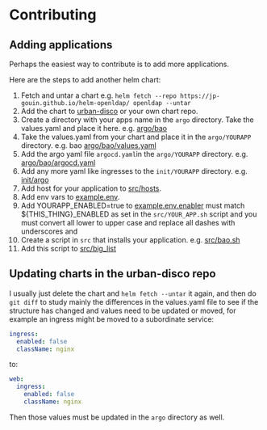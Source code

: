 # Contributing

## Adding applications

Perhaps the easiest way to contribute is to add more applications.  

Here are the steps to add another helm chart:

1. Fetch and untar a chart e.g. `helm fetch --repo https://jp-gouin.github.io/helm-openldap/ openldap --untar`
1. Add the chart to [urban-disco](https://github.com/DeployCoop/urban-disco) or your own chart repo.
1. Create a directory with your apps name in the `argo` directory.  Take the values.yaml and place it here. e.g. [argo/bao](https://github.com/DeployCoop/vigilant-octo-waffle/tree/main/argo/bao)
1. Take the values.yaml from your chart and place it in the `argo/YOURAPP` directory. e.g. bao [argo/bao/values.yaml](https://github.com/DeployCoop/vigilant-octo-waffle/blob/main/argo/bao/values.yaml)
1. Add the argo yaml file `argocd.yaml`in the `argo/YOURAPP` directory. e.g. [argo/bao/argocd.yaml](https://github.com/DeployCoop/vigilant-octo-waffle/blob/main/argo/bao/argocd.yaml)
1. Add any more yaml like ingresses to the `init/YOURAPP` directory. e.g. [init/argo](https://github.com/DeployCoop/vigilant-octo-waffle/tree/main/init/bao)
1. Add host for your application to [src/hosts](https://github.com/DeployCoop/vigilant-octo-waffle/blob/main/src/hosts).
1. Add env vars to [example.env](https://github.com/DeployCoop/vigilant-octo-waffle/blob/main/example.env).
1. Add YOURAPP_ENABLED=true to [example.env.enabler](https://github.com/DeployCoop/vigilant-octo-waffle/blob/main/example.env.enabler) must match ${THIS_THING}_ENABLED as set in the `src/YOUR_APP.sh` script and you must convert all lower to upper case and replace all dashes with underscores and 
1. Create a script in `src` that installs your application. e.g. [src/bao.sh](https://github.com/DeployCoop/vigilant-octo-waffle/blob/main/src/bao.sh)
1. Add this script to [src/big_list](https://github.com/DeployCoop/vigilant-octo-waffle/blob/main/src/big_list)

## Updating charts in the urban-disco repo

I usually just delete the chart and `helm fetch --untar` it again, 
and then do `git diff` to study mainly the differences in the values.yaml file
to see if the structure has changed and values need to be updated or moved, 
for example an ingress might be moved to a subordinate service:

```yaml
ingress:
  enabled: false
  className: nginx
```

to:

```yaml
web:
  ingress:
    enabled: false
    className: nginx
```

Then those values must be updated in the `argo` directory as well.
